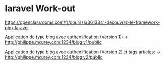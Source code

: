 # laravel Work-out

https://openclassrooms.com/fr/courses/3613341-decouvrez-le-framework-php-laravel

Application de type blog avec authentification (Version 1): -> http://philippe.mourey.com:1234/blog_v1/public

Application de type blog avec authentification (Version 2) et tags articles: -> http://philippe.mourey.com:1234/blog_v2/public


